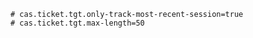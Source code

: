 
```properties
# cas.ticket.tgt.only-track-most-recent-session=true
# cas.ticket.tgt.max-length=50
```
